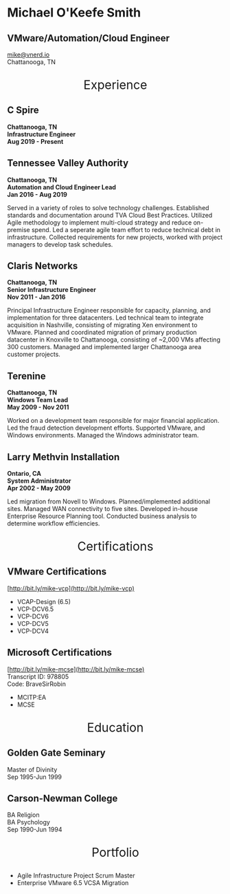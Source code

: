 # Michael O'Keefe Smith

## VMware/Automation/Cloud Engineer

[mike@vnerd.io](mailto:mike@vnerd.io)  
Chattanooga, TN

<p align="center" style="font-size:2em;">Experience</p>

## C Spire

**Chattanooga, TN**  
**Infrastructure Engineer**  
**Aug 2019 - Present**

## Tennessee Valley Authority

**Chattanooga, TN**  
**Automation and Cloud Engineer Lead**  
**Jan 2016 - Aug 2019**

Served in a variety of roles to solve technology challenges. Established standards and documentation around TVA Cloud Best Practices. Utilized Agile methodology to implement multi-cloud strategy and reduce on-premise spend. Led a seperate agile team effort to reduce technical debt in infrastructure. Collected requirements for new projects, worked with project managers to develop task schedules.

## Claris Networks

**Chattanooga, TN**  
**Senior Infrastructure Engineer**  
**Nov 2011 - Jan 2016**

Principal Infrastructure Engineer responsible for capacity, planning, and implementation for three datacenters. Led technical team to integrate acquisition in Nashville, consisting of migrating Xen environment to VMware. Planned and coordinated migration of primary production datacenter in Knoxville to Chattanooga, consisting of ~2,000 VMs affecting 300 customers. Managed and implemented larger Chattanooga area customer projects.

## Terenine

**Chattanooga, TN**  
**Windows Team Lead**  
**May 2009 - Nov 2011**

Worked on a development team responsible for major financial application. Led the fraud detection development efforts. Supported VMware, and Windows environments. Managed the Windows administrator team.

## Larry Methvin Installation

**Ontario, CA**  
**System Administrator**  
**Apr 2002 - May 2009**

Led migration from Novell to Windows. Planned/implemented additional sites. Managed WAN connectivity to five sites. Developed in-house Enterprise Resource Planning tool. Conducted business analysis to determine workflow efficiencies.

<p align="center" style="font-size:2em;">Certifications</p>

## VMware Certifications
 
[http://bit.ly/mike-vcp](http://bit.ly/mike-vcp)

- VCAP-Design (6.5)
- VCP-DCV6.5
- VCP-DCV6
- VCP-DCV5
- VCP-DCV4

## Microsoft Certifications

[http://bit.ly/mike-mcse](http://bit.ly/mike-mcse)  
Transcript ID: 978805  
Code: BraveSirRobin

- MCITP:EA
- MCSE

<p align="center" style="font-size:2em;">Education</p>

## Golden Gate Seminary

Master of Divinity  
Sep 1995-Jun 1999

## Carson-Newman College

BA Religion  
BA Psychology  
Sep 1990-Jun 1994

<p align="center" style="font-size:2em;">Portfolio</p>

- Agile Infrastructure Project Scrum Master
- Enterprise VMware 6.5 VCSA Migration
